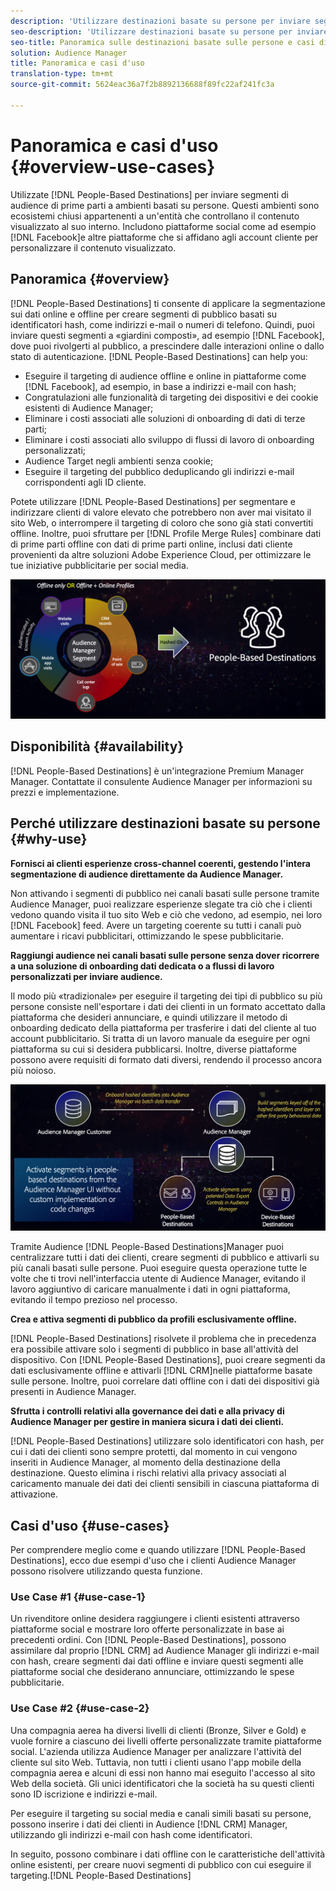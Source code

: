 ```yaml
---
description: 'Utilizzare destinazioni basate su persone per inviare segmenti di pubblico di prime parti a ambienti basati su persone. Questi ambienti sono ecosistemi chiusi appartenenti a un''entità che controllano il contenuto visualizzato al suo interno. Includono piattaforme social come Facebook e altre piattaforme che si affidano agli account cliente per personalizzare il contenuto visualizzato. '
seo-description: 'Utilizzare destinazioni basate su persone per inviare segmenti di pubblico di prime parti a ambienti basati su persone. Questi ambienti sono ecosistemi chiusi appartenenti a un''entità che controllano il contenuto visualizzato al suo interno. Includono piattaforme social come Facebook e altre piattaforme che si affidano agli account cliente per personalizzare il contenuto visualizzato.  '
seo-title: Panoramica sulle destinazioni basate sulle persone e casi di utilizzo
solution: Audience Manager
title: Panoramica e casi d'uso
translation-type: tm+mt
source-git-commit: 5624eac36a7f2b8892136688f89fc22af241fc3a

---
```



# Panoramica e casi d'uso {#overview-use-cases}

Utilizzate [!DNL People-Based Destinations] per inviare segmenti di audience di prime parti a ambienti basati su persone. Questi ambienti sono ecosistemi chiusi appartenenti a un'entità che controllano il contenuto visualizzato al suo interno. Includono piattaforme social come ad esempio [!DNL Facebook]e altre piattaforme che si affidano agli account cliente per personalizzare il contenuto visualizzato.

## Panoramica {#overview}

[!DNL People-Based Destinations] ti consente di applicare la segmentazione sui dati online e offline per creare segmenti di pubblico basati su identificatori hash, come indirizzi e-mail o numeri di telefono. Quindi, puoi inviare questi segmenti a «giardini composti», ad esempio [!DNL Facebook], dove puoi rivolgerti al pubblico, a prescindere dalle interazioni online o dallo stato di autenticazione. [!DNL People-Based Destinations] can help you:

* Eseguire il targeting di audience offline e online in piattaforme come [!DNL Facebook], ad esempio, in base a indirizzi e-mail con hash;
* Congratulazioni alle funzionalità di targeting dei dispositivi e dei cookie esistenti di Audience Manager;
* Eliminare i costi associati alle soluzioni di onboarding di dati di terze parti;
* Eliminare i costi associati allo sviluppo di flussi di lavoro di onboarding personalizzati;
* Audience Target negli ambienti senza cookie;
* Eseguire il targeting del pubblico deduplicando gli indirizzi e-mail corrispondenti agli ID cliente.

Potete utilizzare [!DNL People-Based Destinations] per segmentare e indirizzare clienti di valore elevato che potrebbero non aver mai visitato il sito Web, o interrompere il targeting di coloro che sono già stati convertiti offline. Inoltre, puoi sfruttare per [!DNL Profile Merge Rules] combinare dati di prime parti offline con dati di prime parti online, inclusi dati cliente provenienti da altre soluzioni Adobe Experience Cloud, per ottimizzare le tue iniziative pubblicitarie per social media.

![pbd-overview](assets/pbd-overview.png)

## Disponibilità {#availability}

[!DNL People-Based Destinations] è un'integrazione Premium Manager Manager. Contattate il consulente Audience Manager per informazioni su prezzi e implementazione.

## Perché utilizzare destinazioni basate su persone {#why-use}

**Fornisci ai clienti esperienze cross-channel coerenti, gestendo l'intera segmentazione di audience direttamente da Audience Manager.**

Non attivando i segmenti di pubblico nei canali basati sulle persone tramite Audience Manager, puoi realizzare esperienze slegate tra ciò che i clienti vedono quando visita il tuo sito Web e ciò che vedono, ad esempio, nei loro [!DNL Facebook] feed. Avere un targeting coerente su tutti i canali può aumentare i ricavi pubblicitari, ottimizzando le spese pubblicitarie.

**Raggiungi audience nei canali basati sulle persone senza dover ricorrere a una soluzione di onboarding dati dedicata o a flussi di lavoro personalizzati per inviare audience.**

Il modo più «tradizionale» per eseguire il targeting dei tipi di pubblico su più persone consiste nell'esportare i dati dei clienti in un formato accettato dalla piattaforma che desideri annunciare, e quindi utilizzare il metodo di onboarding dedicato della piattaforma per trasferire i dati del cliente al tuo account pubblicitario. Si tratta di un lavoro manuale da eseguire per ogni piattaforma su cui si desidera pubblicarsi. Inoltre, diverse piattaforme possono avere requisiti di formato dati diversi, rendendo il processo ancora più noioso.

![pbd-overview](assets/pbd-diagram.png)

Tramite Audience [!DNL People-Based Destinations]Manager puoi centralizzare tutti i dati dei clienti, creare segmenti di pubblico e attivarli su più canali basati sulle persone. Puoi eseguire questa operazione tutte le volte che ti trovi nell'interfaccia utente di Audience Manager, evitando il lavoro aggiuntivo di caricare manualmente i dati in ogni piattaforma, evitando il tempo prezioso nel processo.

**Crea e attiva segmenti di pubblico da profili esclusivamente offline.**

[!DNL People-Based Destinations] risolvete il problema che in precedenza era possibile attivare solo i segmenti di pubblico in base all'attività del dispositivo. Con [!DNL People-Based Destinations], puoi creare segmenti da dati esclusivamente offline e attivarli [!DNL CRM]nelle piattaforme basate sulle persone. Inoltre, puoi correlare dati offline con i dati dei dispositivi già presenti in Audience Manager.

**Sfrutta i controlli relativi alla governance dei dati e alla privacy di Audience Manager per gestire in maniera sicura i dati dei clienti.**

[!DNL People-Based Destinations] utilizzare solo identificatori con hash, per cui i dati dei clienti sono sempre protetti, dal momento in cui vengono inseriti in Audience Manager, al momento della destinazione della destinazione. Questo elimina i rischi relativi alla privacy associati al caricamento manuale dei dati dei clienti sensibili in ciascuna piattaforma di attivazione.

## Casi d'uso {#use-cases}

Per comprendere meglio come e quando utilizzare [!DNL People-Based Destinations], ecco due esempi d'uso che i clienti Audience Manager possono risolvere utilizzando questa funzione.

### Use Case #1 {#use-case-1}

Un rivenditore online desidera raggiungere i clienti esistenti attraverso piattaforme social e mostrare loro offerte personalizzate in base ai precedenti ordini. Con [!DNL People-Based Destinations], possono assimilare dal proprio [!DNL CRM] ad Audience Manager gli indirizzi e-mail con hash, creare segmenti dai dati offline e inviare questi segmenti alle piattaforme social che desiderano annunciare, ottimizzando le spese pubblicitarie.

### Use Case #2 {#use-case-2}

Una compagnia aerea ha diversi livelli di clienti (Bronze, Silver e Gold) e vuole fornire a ciascuno dei livelli offerte personalizzate tramite piattaforme social. L'azienda utilizza Audience Manager per analizzare l'attività del cliente sul sito Web. Tuttavia, non tutti i clienti usano l'app mobile della compagnia aerea e alcuni di essi non hanno mai eseguito l'accesso al sito Web della società. Gli unici identificatori che la società ha su questi clienti sono ID iscrizione e indirizzi e-mail.

Per eseguire il targeting su social media e canali simili basati su persone, possono inserire i dati dei clienti in Audience [!DNL CRM] Manager, utilizzando gli indirizzi e-mail con hash come identificatori.

In seguito, possono combinare i dati offline con le caratteristiche dell'attività online esistenti, per creare nuovi segmenti di pubblico con cui eseguire il targeting.[!DNL People-Based Destinations]
